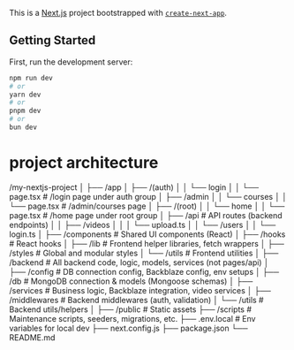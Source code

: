 This is a [Next.js](https://nextjs.org) project bootstrapped with [`create-next-app`](https://nextjs.org/docs/app/api-reference/cli/create-next-app).

## Getting Started

First, run the development server:

```bash
npm run dev
# or
yarn dev
# or
pnpm dev
# or
bun dev
```

# project architecture

/my-nextjs-project
│
├── /app
│   ├── /(auth)
│   │   └── login
│   │       └── page.tsx      # /login page under auth group
│   ├── /admin
│   │   └── courses
│   │       └── page.tsx      # /admin/courses page
│   ├── /(root)
│   │   └── home
│   │       └── page.tsx      # /home page under root group
│   ├── /api                  # API routes (backend endpoints)
│   │   ├── /videos
│   │   │   └── upload.ts
│   │   └── /users
│   │       └── login.ts
│   ├── /components           # Shared UI components (React)
│   ├── /hooks                # React hooks
│   ├── /lib                  # Frontend helper libraries, fetch wrappers
│   ├── /styles               # Global and modular styles
│   └── /utils                # Frontend utilities
│
├── /backend                   # All backend code, logic, models, services (not pages/api)
│   ├── /config               # DB connection config, Backblaze config, env setups
│   ├── /db                   # MongoDB connection & models (Mongoose schemas)
│   ├── /services             # Business logic, Backblaze integration, video services
│   ├── /middlewares          # Backend middlewares (auth, validation)
│   └── /utils                # Backend utils/helpers
│
├── /public                   # Static assets
├── /scripts                  # Maintenance scripts, seeders, migrations, etc.
├── .env.local                # Env variables for local dev
├── next.config.js
├── package.json
└── README.md
